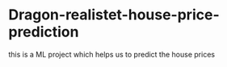 # Dragon-realistet-house-price-prediction
this is a ML project which helps us to predict the house prices
